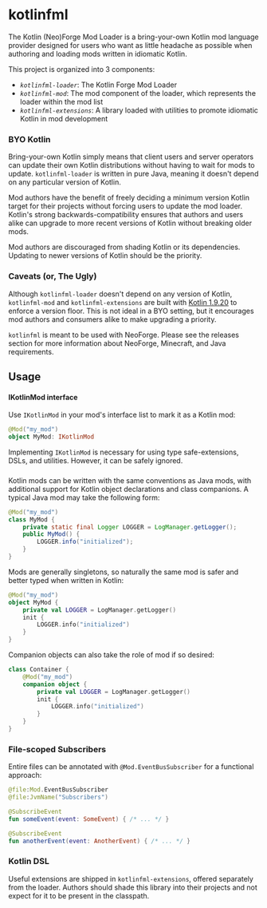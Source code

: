 # kotlinfml
The Kotlin (Neo)Forge Mod Loader is a bring-your-own Kotlin mod language provider designed for users who want as little
headache as possible when authoring and loading mods written in idiomatic Kotlin.

This project is organized into 3 components:
- *`kotlinfml-loader`*: The Kotlin Forge Mod Loader
- *`kotlinfml-mod`*: The mod component of the loader, which represents the loader within the mod list
- *`kotlinfml-extensions`*: A library loaded with utilities to promote idiomatic Kotlin in mod development

### BYO Kotlin
Bring-your-own Kotlin simply means that client users and server operators can update their own Kotlin distributions
without having to wait for mods to update. `kotlinfml-loader` is written in pure Java, meaning it doesn't depend on any
particular version of Kotlin.

Mod authors have the benefit of freely deciding a minimum version Kotlin target for their projects without forcing
users to update the mod loader. Kotlin's strong backwards-compatibility ensures that authors and users alike can upgrade
to more recent versions of Kotlin without breaking older mods.

Mod authors are discouraged from shading Kotlin or its dependencies. Updating to newer versions of Kotlin should be the
priority.

### Caveats (or, The Ugly)
Although `kotlinfml-loader` doesn't depend on any version of Kotlin, `kotlinfml-mod` and `kotlinfml-extensions` are
built with [Kotlin 1.9.20](https://kotlinlang.org/docs/releases.html#release-details) to enforce a version floor. This
is not ideal in a BYO setting, but it encourages mod authors and consumers alike to make upgrading a priority.

`kotlinfml` is meant to be used with NeoForge. Please see the releases section for more information about NeoForge,
Minecraft, and Java requirements.

## Usage

#### IKotlinMod interface
Use `IKotlinMod` in your mod's interface list to mark it as a Kotlin mod:
```kotlin
@Mod("my_mod")
object MyMod: IKotlinMod
```
Implementing `IKotlinMod` is necessary for using type safe-extensions, DSLs, and utilities. However, it can be safely
ignored.
### 
Kotlin mods can be written with the same conventions as Java mods, with additional support for Kotlin object
declarations and class companions. A typical Java mod may take the following form:

```java
@Mod("my_mod")
class MyMod {
    private static final Logger LOGGER = LogManager.getLogger();
    public MyMod() {
        LOGGER.info("initialized");
    }
}
```

Mods are generally singletons, so naturally the same mod is safer and better typed when written in Kotlin:
```kotlin
@Mod("my_mod")
object MyMod {
    private val LOGGER = LogManager.getLogger()
    init {
        LOGGER.info("initialized")
    }
}
```

Companion objects can also take the role of mod if so desired:
```kotlin
class Container {
    @Mod("my_mod")
    companion object {
        private val LOGGER = LogManager.getLogger()
        init {
            LOGGER.info("initialized")
        }
    }
}
```

### File-scoped Subscribers
Entire files can be annotated with `@Mod.EventBusSubscriber` for a functional approach:

```kotlin
@file:Mod.EventBusSubscriber
@file:JvmName("Subscribers")

@SubscribeEvent
fun someEvent(event: SomeEvent) { /* ... */ }

@SubscribeEvent
fun anotherEvent(event: AnotherEvent) { /* ... */ }
```

### Kotlin DSL
Useful extensions are shipped in `kotlinfml-extensions`, offered separately from the loader. Authors should shade this
library into their projects and not expect for it to be present in the classpath.
